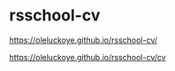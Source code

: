 # rsschool-cv


https://oleluckoye.github.io/rsschool-cv/


https://oleluckoye.github.io/rsschool-cv/cv


